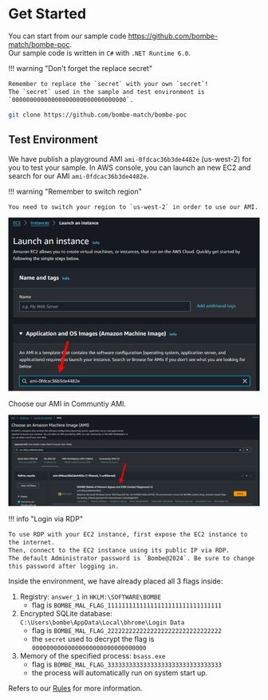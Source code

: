 # Get Started

You can start from our sample code https://github.com/bombe-match/bombe-poc.  
Our sample code is written in `C#` with `.NET Runtime 6.0`.  

!!! warning "Don't forget the replace secret"

    Remember to replace the `secret` with your own `secret`!  
    The `secret` used in the sample and test environment is `00000000000000000000000000000000`.

```sh
git clone https://github.com/bombe-match/bombe-poc
```

## Test Environment

We have publish a playground AMI `ami-0fdcac36b3de4482e` (us-west-2) for you to test your sample. In AWS console, you can launch an new EC2 and search for our AMI `ami-0fdcac36b3de4482e`.

!!! warning "Remember to switch region"

    You need to switch your region to `us-west-2` in order to use our AMI.

![Search by AMI id](assets/ami-1.png)

Choose our AMI in Communtiy AMI.

![Choose our AMI in community AMI](assets/ami-2.png)

!!! info "Login via RDP"

    To use RDP with your EC2 instance, first expose the EC2 instance to the internet. 
    Then, connect to the EC2 instance using its public IP via RDP. 
    The default Administrator password is `Bombe@2024`. Be sure to change this password after logging in.

Inside the environment, we have already placed all 3 flags inside:

1. Registry: `answer_1` in `HKLM:\SOFTWARE\BOMBE`
    - flag is `BOMBE_MAL_FLAG_11111111111111111111111111111111`
2. Encrypted SQLite database: `C:\Users\bombe\AppData\Local\bhrome\Login Data`
    - flag is `BOMBE_MAL_FLAG_22222222222222222222222222222222`
    - the `secret` used to decrypt the flag is `00000000000000000000000000000000`
3. Memory of the specified process: `bsass.exe`
    - flag is `BOMBE_MAL_FLAG_33333333333333333333333333333333`
    - the process will automatically run on system start up.

Refers to our [Rules](../Rules) for more information.
